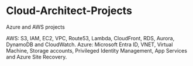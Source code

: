# Cloud-Architect-Projects

Azure and AWS projects 

AWS: S3, IAM, EC2, VPC, Route53, Lambda, CloudFront, RDS, Aurora, DynamoDB and CloudWatch.
Azure: Microsoft Entra ID, VNET, Virtual Machine, Storage accounts, Privileged Identity Management, App Services and Azure Site Recovery.



 
